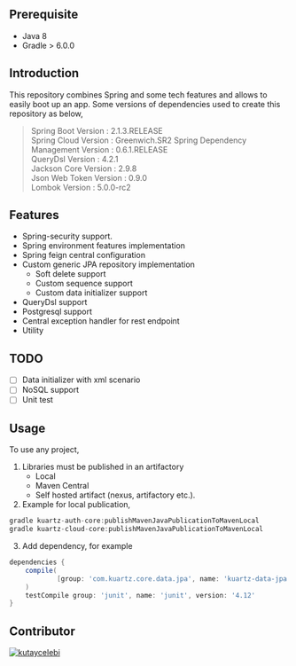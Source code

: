 ## Prerequisite

- Java 8
- Gradle > 6.0.0

## Introduction

This repository combines Spring and some tech features and allows to easily boot up an app.  Some  versions of dependencies used to create this repository as below,
> Spring Boot Version : 2.1.3.RELEASE   
> Spring Cloud Version : Greenwich.SR2
> Spring Dependency Management Version : 0.6.1.RELEASE   
> QueryDsl Version : 4.2.1     
> Jackson Core Version : 2.9.8   
> Json Web Token Version : 0.9.0  
> Lombok Version : 5.0.0-rc2
    
## Features

- Spring-security support.
- Spring environment features implementation
- Spring feign central configuration
- Custom generic JPA repository implementation
	- Soft delete support
	- Custom sequence support
	- Custom data initializer support
- QueryDsl support
- Postgresql support
- Central exception handler for rest endpoint
- Utility

## TODO

 - [ ] Data initializer with xml scenario
 - [ ] NoSQL support
 - [ ] Unit test

## Usage

To use any project,
1. Libraries must be published in an artifactory
	- Local 
	- Maven Central
	- Self hosted artifact (nexus, artifactory etc.). 
2.  Example for local publication,
```groovy
gradle kuartz-auth-core:publishMavenJavaPublicationToMavenLocal
gradle kuartz-cloud-core:publishMavenJavaPublicationToMavenLocal
```
3. Add dependency,
for example
```groovy
dependencies {
    compile(
            [group: 'com.kuartz.core.data.jpa', name: 'kuartz-data-jpa', version: "${kuartzDataJpaVersion}"]
    )
    testCompile group: 'junit', name: 'junit', version: '4.12'
}
```

## Contributor

[![kutaycelebi](https://avatars1.githubusercontent.com/u/10180684?s=96&v=4)](https://github.com/kutay-celebi)





